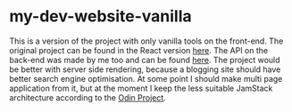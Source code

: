 # my-dev-website-vanilla

This is a version of the project with only vanilla tools on the front-end. The
original project can be found in the React version
[here](https://github.com/AlexErdei73/my-dev-website). The API on the back-end
was made by me too and can be found
[here](https://github.com/AlexErdei73/blog-api). The project would be better
with server side rendering, because a blogging site should have better search
engine optimisation. At some point I should make multi page application from it,
but at the moment I keep the less suitable JamStack architecture according to
the [Odin Project](https://www.theodinproject.com/lessons/nodejs-blog-api).

